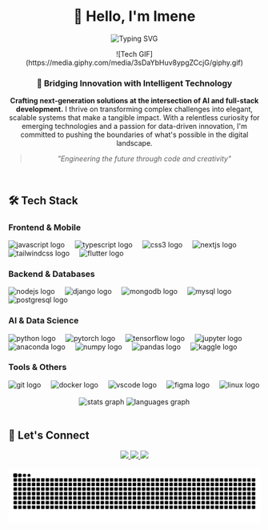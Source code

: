 <h1 align="center">👋 Hello, I'm Imene</h1>

<div align="center">
  
  ![Typing SVG](https://readme-typing-svg.herokuapp.com/?lines=Full+Stack+Developer;AI+%26+ML+Enthusiast&center=true&color=FF6B6B&size=25)
</div>

<div align="center">
  ![Tech GIF](https://media.giphy.com/media/3sDaYbHuv8ypgZCcjG/giphy.gif)
</div>
<div align="center">
  
  ### 🚀 **Bridging Innovation with Intelligent Technology**
  
  **Crafting next-generation solutions at the intersection of AI and full-stack development.** I thrive on transforming complex challenges into elegant, scalable systems that make a tangible impact. With a relentless curiosity for emerging technologies and a passion for data-driven innovation, I'm committed to pushing the boundaries of what's possible in the digital landscape.
  
  > *"Engineering the future through code and creativity"*

</div>

<br>

## 🛠️ Tech Stack

### **Frontend & Mobile**
<div align="left">
  <img src="https://cdn.jsdelivr.net/gh/devicons/devicon/icons/javascript/javascript-original.svg" height="30" alt="javascript logo"  />
  <img width="12" />
  <img src="https://cdn.jsdelivr.net/gh/devicons/devicon/icons/typescript/typescript-original.svg" height="30" alt="typescript logo"  />
  <img width="12" />
  <img src="https://cdn.jsdelivr.net/gh/devicons/devicon/icons/css3/css3-original.svg" height="30" alt="css3 logo"  />
  <img width="12" />
  <img src="https://cdn.jsdelivr.net/gh/devicons/devicon/icons/nextjs/nextjs-original.svg" height="30" alt="nextjs logo"  />
  <img width="12" />
  <img src="https://cdn.jsdelivr.net/gh/devicons/devicon/icons/tailwindcss/tailwindcss-original-wordmark.svg" height="30" alt="tailwindcss logo"  />
  <img width="12" />
  <img src="https://cdn.jsdelivr.net/gh/devicons/devicon/icons/flutter/flutter-original.svg" height="30" alt="flutter logo"  />
</div>

### **Backend & Databases**
<div align="left">
  <img src="https://cdn.jsdelivr.net/gh/devicons/devicon/icons/nodejs/nodejs-original.svg" height="30" alt="nodejs logo"  />
  <img width="12" />
  <img src="https://cdn.jsdelivr.net/gh/devicons/devicon/icons/django/django-plain.svg" height="30" alt="django logo"  />
  <img width="12" />
  <img src="https://cdn.jsdelivr.net/gh/devicons/devicon/icons/mongodb/mongodb-original.svg" height="30" alt="mongodb logo"  />
  <img width="12" />
  <img src="https://cdn.jsdelivr.net/gh/devicons/devicon/icons/mysql/mysql-original.svg" height="30" alt="mysql logo"  />
  <img width="12" />
  <img src="https://cdn.jsdelivr.net/gh/devicons/devicon/icons/postgresql/postgresql-original.svg" height="30" alt="postgresql logo"  />
</div>

### **AI & Data Science**
<div align="left">
  <img src="https://cdn.jsdelivr.net/gh/devicons/devicon/icons/python/python-original.svg" height="30" alt="python logo"  />
  <img width="12" />
  <img src="https://cdn.jsdelivr.net/gh/devicons/devicon/icons/pytorch/pytorch-original.svg" height="30" alt="pytorch logo"  />
  <img width="12" />
  <img src="https://cdn.jsdelivr.net/gh/devicons/devicon/icons/tensorflow/tensorflow-original.svg" height="30" alt="tensorflow logo"  />
  <img width="12" />
  <img src="https://cdn.jsdelivr.net/gh/devicons/devicon/icons/jupyter/jupyter-original.svg" height="30" alt="jupyter logo"  />
  <img width="12" />
  <img src="https://cdn.jsdelivr.net/gh/devicons/devicon/icons/anaconda/anaconda-original.svg" height="30" alt="anaconda logo"  />
  <img width="12" />
  <img src="https://cdn.jsdelivr.net/gh/devicons/devicon/icons/numpy/numpy-original.svg" height="30" alt="numpy logo"  />
  <img width="12" />
  <img src="https://cdn.jsdelivr.net/gh/devicons/devicon/icons/pandas/pandas-original.svg" height="30" alt="pandas logo"  />
  <img width="12" />
  <img src="https://cdn.jsdelivr.net/gh/devicons/devicon/icons/kaggle/kaggle-original.svg" height="30" alt="kaggle logo"  />
</div>

### **Tools & Others**
<div align="left">
  <img src="https://cdn.jsdelivr.net/gh/devicons/devicon/icons/git/git-original.svg" height="30" alt="git logo"  />
  <img width="12" />
  <img src="https://cdn.jsdelivr.net/gh/devicons/devicon/icons/docker/docker-original.svg" height="30" alt="docker logo"  />
  <img width="12" />
  <img src="https://cdn.jsdelivr.net/gh/devicons/devicon/icons/vscode/vscode-original.svg" height="30" alt="vscode logo"  />
  <img width="12" />
  <img src="https://cdn.jsdelivr.net/gh/devicons/devicon/icons/figma/figma-original.svg" height="30" alt="figma logo"  />
  <img width="12" />
  <img src="https://cdn.jsdelivr.net/gh/devicons/devicon/icons/linux/linux-original.svg" height="30" alt="linux logo"  />
</div>

<br>

<div align="center">
  <img src="https://github-readme-stats.vercel.app/api?username=imenei&hide_title=false&hide_rank=false&show_icons=true&include_all_commits=true&count_private=true&disable_animations=false&theme=dracula&locale=en&hide_border=false" height="150" alt="stats graph"  />
  <img src="https://github-readme-stats.vercel.app/api/top-langs?username=imenei&locale=en&hide_title=false&layout=compact&card_width=320&langs_count=5&theme=dracula&hide_border=false" height="150" alt="languages graph"  />
</div>

<br>

## 🔗 **Let's Connect**

<div align="center">
  <a href="https://www.linkedin.com/in/imene-belmadoui-81b117248/" target="_blank">
    <img src="https://img.shields.io/badge/Professional_Network-0077B5?style=for-the-badge&logo=linkedin&logoColor=white&label=LinkedIn" height="40" />
  </a>
  <a href="mailto:imene.belmadoui@outlook.com" target="_blank">
    <img src="https://img.shields.io/badge/Collaborate-0078D4?style=for-the-badge&logo=microsoft-outlook&logoColor=white&label=Email" height="40" />
  </a>
  <a href="https://github.com/imenei" target="_blank">
    <img src="https://img.shields.io/badge/Explore_Code-181717?style=for-the-badge&logo=github&logoColor=white&label=GitHub" height="40" />
  </a>
</div>

<br clear="both">

<img src="https://raw.githubusercontent.com/imenei/imenei/output/dist/snake.svg" alt="Snake animation" />

###
